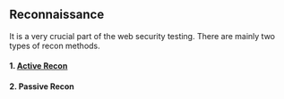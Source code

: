## Reconnaissance

It is a very crucial part of the web security testing. There are mainly two types of recon methods.
#### 1. [<ins>Active Recon</ins>](https://github.com/SpiderSec101/Web_Application_Security_Testing/blob/main/Recon/Active_Recon.md)
#### 2. Passive Recon
